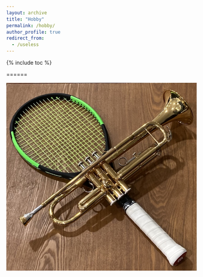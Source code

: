```yaml
---
layout: archive
title: "Hobby"
permalink: /hobby/
author_profile: true
redirect_from:
  - /useless
---
```


{% include toc %}

======

![Hobbies](/images/hobbies.jpg)
